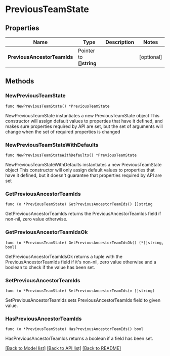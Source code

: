 # PreviousTeamState

## Properties

Name | Type | Description | Notes
------------ | ------------- | ------------- | -------------
**PreviousAncestorTeamIds** | Pointer to **[]string** |  | [optional] 

## Methods

### NewPreviousTeamState

`func NewPreviousTeamState() *PreviousTeamState`

NewPreviousTeamState instantiates a new PreviousTeamState object
This constructor will assign default values to properties that have it defined,
and makes sure properties required by API are set, but the set of arguments
will change when the set of required properties is changed

### NewPreviousTeamStateWithDefaults

`func NewPreviousTeamStateWithDefaults() *PreviousTeamState`

NewPreviousTeamStateWithDefaults instantiates a new PreviousTeamState object
This constructor will only assign default values to properties that have it defined,
but it doesn't guarantee that properties required by API are set

### GetPreviousAncestorTeamIds

`func (o *PreviousTeamState) GetPreviousAncestorTeamIds() []string`

GetPreviousAncestorTeamIds returns the PreviousAncestorTeamIds field if non-nil, zero value otherwise.

### GetPreviousAncestorTeamIdsOk

`func (o *PreviousTeamState) GetPreviousAncestorTeamIdsOk() (*[]string, bool)`

GetPreviousAncestorTeamIdsOk returns a tuple with the PreviousAncestorTeamIds field if it's non-nil, zero value otherwise
and a boolean to check if the value has been set.

### SetPreviousAncestorTeamIds

`func (o *PreviousTeamState) SetPreviousAncestorTeamIds(v []string)`

SetPreviousAncestorTeamIds sets PreviousAncestorTeamIds field to given value.

### HasPreviousAncestorTeamIds

`func (o *PreviousTeamState) HasPreviousAncestorTeamIds() bool`

HasPreviousAncestorTeamIds returns a boolean if a field has been set.


[[Back to Model list]](../README.md#documentation-for-models) [[Back to API list]](../README.md#documentation-for-api-endpoints) [[Back to README]](../README.md)



